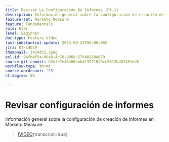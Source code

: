 ```yaml
---
title: Revisar La Configuración De Informes (Pt.1)
description: Información general sobre la configuración de creación de informes en Marketo Measure.
feature-set: Marketo Measure
feature: Fundamentals
role: User
level: Beginner
doc-type: Feature Video
last-substantial-update: 2023-09-22T00:00:00Z
jira: KT-14029
thumbnail: 3424431.jpeg
exl-id: 94fb4f5a-86a8-4c76-9d60-576402884670
source-git-commit: d2efe7e48e06ebb4f39716f9cc9612bd67451eb5
workflow-type: tm+mt
source-wordcount: '25'
ht-degree: 0%

---
```


# Revisar configuración de informes

Información general sobre la configuración de creación de informes en Marketo Measure.

>[!VIDEO](https://video.tv.adobe.com/v/3424431/?learn=on){transcript=true}
